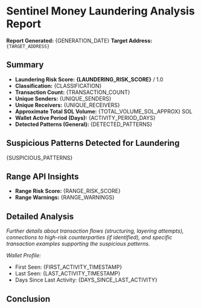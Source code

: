 # Sentinel Money Laundering Analysis Report

**Report Generated:** {GENERATION_DATE}
**Target Address:** `{TARGET_ADDRESS}`

## Summary

- **Laundering Risk Score:** **{LAUNDERING_RISK_SCORE}** / 1.0
- **Classification:** {CLASSIFICATION}
- **Transaction Count:** {TRANSACTION_COUNT}
- **Unique Senders:** {UNIQUE_SENDERS}
- **Unique Receivers:** {UNIQUE_RECEIVERS}
- **Approximate Total SOL Volume:** {TOTAL_VOLUME_SOL_APPROX} SOL
- **Wallet Active Period (Days):** {ACTIVITY_PERIOD_DAYS}
- **Detected Patterns (General):** {DETECTED_PATTERNS}

## Suspicious Patterns Detected for Laundering

{SUSPICIOUS_PATTERNS}

## Range API Insights

- **Range Risk Score:** {RANGE_RISK_SCORE}
- **Range Warnings:** {RANGE_WARNINGS}

## Detailed Analysis

*Further details about transaction flows (structuring, layering attempts), connections to high-risk counterparties (if identified), and specific transaction examples supporting the suspicious patterns.*

*Wallet Profile:*
- First Seen: {FIRST_ACTIVITY_TIMESTAMP}
- Last Seen: {LAST_ACTIVITY_TIMESTAMP}
- Days Since Last Activity: {DAYS_SINCE_LAST_ACTIVITY}

## Conclusion